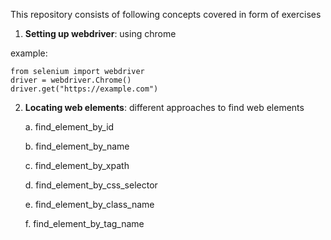 This repository consists of following concepts covered in form of exercises

1. **Setting up webdriver**: using chrome
   
example:
   ```
   from selenium import webdriver
   driver = webdriver.Chrome()
   driver.get("https://example.com")
   ```

2. **Locating web elements**: different approaches to find web elements

   a. find_element_by_id
   
   b. find_element_by_name
   
   c. find_element_by_xpath
   
   d. find_element_by_css_selector
   
   e. find_element_by_class_name
   
   f. find_element_by_tag_name
